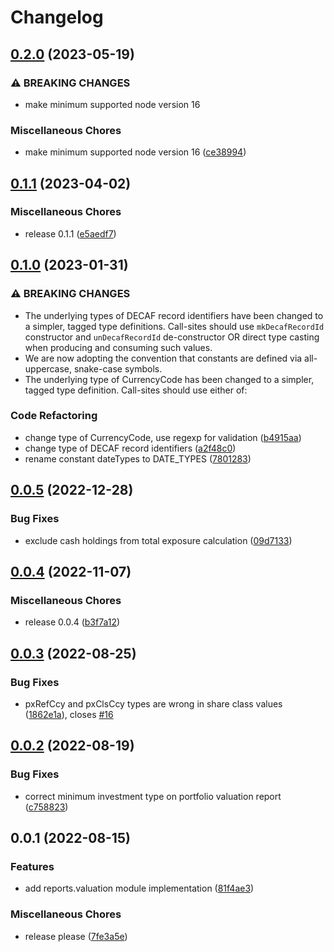 # Changelog

## [0.2.0](https://github.com/teloscube/decaf-client-javascript-extras/compare/v0.1.1...v0.2.0) (2023-05-19)


### ⚠ BREAKING CHANGES

* make minimum supported node version 16

### Miscellaneous Chores

* make minimum supported node version 16 ([ce38994](https://github.com/teloscube/decaf-client-javascript-extras/commit/ce38994cd38868821beb9ad7b2a466c32e8aa50a))

## [0.1.1](https://github.com/teloscube/decaf-client-javascript-extras/compare/v0.1.0...v0.1.1) (2023-04-02)


### Miscellaneous Chores

* release 0.1.1 ([e5aedf7](https://github.com/teloscube/decaf-client-javascript-extras/commit/e5aedf7ac6f802da1afdafbe2e040fb455d28c82))

## [0.1.0](https://github.com/teloscube/decaf-client-javascript-extras/compare/v0.0.5...v0.1.0) (2023-01-31)


### ⚠ BREAKING CHANGES

* The underlying types of DECAF record identifiers have been changed to a simpler, tagged type definitions. Call-sites should use `mkDecafRecordId` constructor and `unDecafRecordId` de-constructor OR direct type casting when producing and consuming such values.
* We are now adopting the convention that constants are defined via all-uppercase, snake-case symbols.
* The underlying type of CurrencyCode has been changed to a simpler, tagged type definition. Call-sites should use either of:

### Code Refactoring

* change type of CurrencyCode, use regexp for validation ([b4915aa](https://github.com/teloscube/decaf-client-javascript-extras/commit/b4915aace037ce9e56be9161ea730529a7d31536))
* change type of DECAF record identifiers ([a2f48c0](https://github.com/teloscube/decaf-client-javascript-extras/commit/a2f48c00525714ffa20ecdca2900b842581ede43))
* rename constant dateTypes to DATE_TYPES ([7801283](https://github.com/teloscube/decaf-client-javascript-extras/commit/7801283bdc72463bbb243f03c5bb10ef77c5dd7a))

## [0.0.5](https://github.com/teloscube/decaf-client-javascript-extras/compare/v0.0.4...v0.0.5) (2022-12-28)


### Bug Fixes

* exclude cash holdings from total exposure calculation ([09d7133](https://github.com/teloscube/decaf-client-javascript-extras/commit/09d7133515d9670dc3c5a641dd84d1e57fa5d5ee))

## [0.0.4](https://github.com/teloscube/decaf-client-javascript-extras/compare/v0.0.3...v0.0.4) (2022-11-07)


### Miscellaneous Chores

* release 0.0.4 ([b3f7a12](https://github.com/teloscube/decaf-client-javascript-extras/commit/b3f7a12b5dbd1ffac7db06f03958d71581889d92))

## [0.0.3](https://github.com/teloscube/decaf-client-javascript-extras/compare/v0.0.2...v0.0.3) (2022-08-25)


### Bug Fixes

* pxRefCcy and pxClsCcy types are wrong in share class values ([1862e1a](https://github.com/teloscube/decaf-client-javascript-extras/commit/1862e1abde3d6e5f8a539233e1408557e9465b07)), closes [#16](https://github.com/teloscube/decaf-client-javascript-extras/issues/16)

## [0.0.2](https://github.com/teloscube/decaf-client-javascript-extras/compare/v0.0.1...v0.0.2) (2022-08-19)


### Bug Fixes

* correct minimum investment type on portfolio valuation report ([c758823](https://github.com/teloscube/decaf-client-javascript-extras/commit/c758823145ae8d575b160727c1152bbb4a425ab3))

## 0.0.1 (2022-08-15)


### Features

* add reports.valuation module implementation ([81f4ae3](https://github.com/teloscube/decaf-client-javascript-extras/commit/81f4ae345687be58541f8cd12eea3146522d0116))


### Miscellaneous Chores

* release please ([7fe3a5e](https://github.com/teloscube/decaf-client-javascript-extras/commit/7fe3a5e86094785c60fc710ead1310e30640bcd9))
